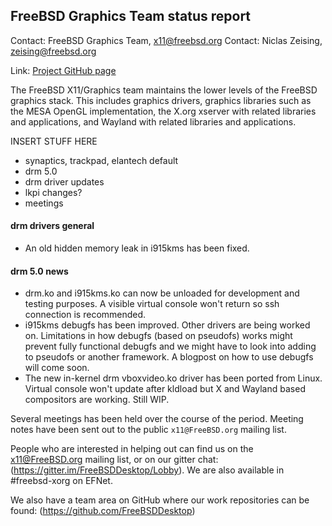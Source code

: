 ## FreeBSD Graphics Team status report ##

Contact: FreeBSD Graphics Team, <x11@freebsd.org>
Contact: Niclas Zeising, <zeising@freebsd.org>

Link:	 [Project GitHub page](https://github.com/FreeBSDDesktop)

The FreeBSD X11/Graphics team maintains the lower levels of the FreeBSD graphics
stack.
This includes graphics drivers, graphics libraries such as the
MESA OpenGL implementation, the X.org xserver with related libraries and
applications, and Wayland with related libraries and applications.

INSERT STUFF HERE
* synaptics, trackpad, elantech default
* drm 5.0
* drm driver updates
* lkpi changes?
* meetings

#### drm drivers general
* An old hidden memory leak in i915kms has been fixed.

#### drm 5.0 news
* drm.ko and i915kms.ko can now be unloaded for development and testing purposes. A visible virtual console won't return so ssh connection is recommended.
* i915kms debugfs has been improved. Other drivers are being worked on. Limitations in how debugfs (based on pseudofs) works might prevent fully functional debugfs and we might have to look into adding to pseudofs or another framework. A blogpost on how to use debugfs will come soon.
* The new in-kernel drm vboxvideo.ko driver has been ported from Linux. Virtual console won't update after kldload but X and Wayland based compositors are working. Still WIP.


Several meetings has been held over the course of the period.
Meeting notes have been sent out to the public `x11@FreeBSD.org` mailing list.

People who are interested in helping out can find us on the x11@FreeBSD.org
mailing list, or on our gitter chat: (https://gitter.im/FreeBSDDesktop/Lobby).
We are also available in #freebsd-xorg on EFNet.

We also have a team area on GitHub where our work repositories can be found:
(https://github.com/FreeBSDDesktop)
